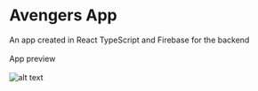 # Avengers App
An app created in React TypeScript and Firebase for the backend
<br /><br />
App preview
<br /><br />
![alt text](https://res.cloudinary.com/dgqg2myag/image/upload/v1604405271/avengers/Screenshot_2020-11-03_200800_y7msjn.png)
<br /><br />
